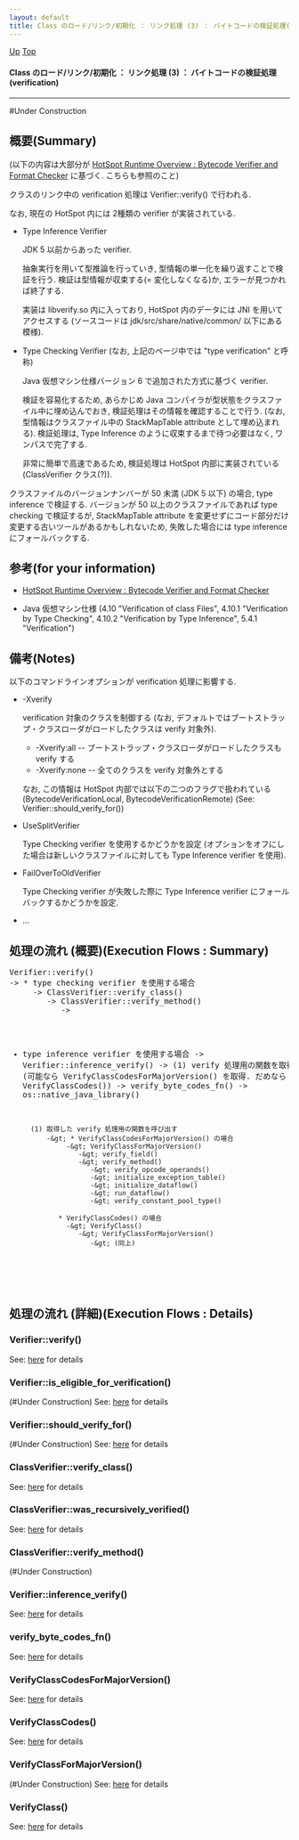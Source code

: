 ```yaml
---
layout: default
title: Class のロード/リンク/初期化 ： リンク処理 (3) ： バイトコードの検証処理(verification)  
---
```

[Up](noX5hsnWQw.html) [Top](../index.html)

#### Class のロード/リンク/初期化 ： リンク処理 (3) ： バイトコードの検証処理(verification)  

--- 
#Under Construction

## 概要(Summary)
(以下の内容は大部分が [HotSpot Runtime Overview : Bytecode Verifier and Format Checker](http://openjdk.java.net/groups/hotspot/docs/RuntimeOverview.html#Bytecode%20Verifier%20and%20Format%20Checker|outline) に基づく. こちらも参照のこと)

クラスのリンク中の verification 処理は Verifier::verify() で行われる.

なお, 現在の HotSpot 内には 2種類の verifier が実装されている.

  * Type Inference Verifier
    
    JDK 5 以前からあった verifier.
    
    抽象実行を用いて型推論を行っていき, 型情報の単一化を繰り返すことで検証を行う.
    検証は型情報が収束する(= 変化しなくなる)か, エラーが見つかれば終了する.
    
    実装は libverify.so 内に入っており, HotSpot 内のデータには JNI を用いてアクセスする
    (ソースコードは jdk/src/share/native/common/ 以下にある模様).
    
  * Type Checking Verifier (なお, 上記のページ中では "type verification" と呼称)
    
    Java 仮想マシン仕様バージョン 6 で追加された方式に基づく verifier.
    
    検証を容易化するため, あらかじめ Java コンパイラが型状態をクラスファイル中に埋め込んでおき, 
    検証処理はその情報を確認することで行う.
    (なお, 型情報はクラスファイル中の StackMapTable attribute として埋め込まれる).
    検証処理は, Type Inference のように収束するまで待つ必要はなく, ワンパスで完了する.
    
    非常に簡単で高速であるため, 検証処理は HotSpot 内部に実装されている (ClassVerifier クラス(?)).

クラスファイルのバージョンナンバーが 50 未満 (JDK 5 以下) の場合, type inference で検証する.
バージョンが 50 以上のクラスファイルであれば type checking で検証するが, 
StackMapTable attribute を変更せずにコード部分だけ変更する古いツールがあるかもしれないため, 
失敗した場合には type inference にフォールバックする.

## 参考(for your information)
* [HotSpot Runtime Overview : Bytecode Verifier and Format Checker](http://openjdk.java.net/groups/hotspot/docs/RuntimeOverview.html#Bytecode%20Verifier%20and%20Format%20Checker|outline)

* Java 仮想マシン仕様
  (4.10 "Verification of class Files", 
  4.10.1 "Verification by Type Checking",
  4.10.2 "Verification by Type Inference", 
  5.4.1 "Verification")

## 備考(Notes)
以下のコマンドラインオプションが verification 処理に影響する.

*  -Xverify
   
   verification 対象のクラスを制御する
   (なお, デフォルトではブートストラップ・クラスローダがロードしたクラスは verify 対象外).
   
   * -Xverify:all   -- ブートストラップ・クラスローダがロードしたクラスも verify する
   * -Xverify:none  -- 全てのクラスを verify 対象外とする

   なお, この情報は HotSpot 内部では以下の二つのフラグで扱われている
   (BytecodeVerificationLocal, BytecodeVerificationRemote)
   (See: Verifier::should_verify_for())

* UseSplitVerifier
  
  Type Checking verifier を使用するかどうかを設定
  (オプションをオフにした場合は新しいクラスファイルに対しても Type Inference verifier を使用).

* FailOverToOldVerifier

  Type Checking verifier が失敗した際に Type Inference verifier にフォールバックするかどうかを設定.

* ...

## 処理の流れ (概要)(Execution Flows : Summary)
<div class="flow-abst"><pre>
Verifier::verify()
-&gt; * type checking verifier を使用する場合
     -&gt; ClassVerifier::verify_class()
        -&gt; ClassVerifier::verify_method()
           -&gt; 

   * type inference verifier を使用する場合
     -&gt; Verifier::inference_verify()
        -&gt; (1) verify 処理用の関数を取得する
               (可能なら VerifyClassCodesForMajorVersion() を取得. だめなら VerifyClassCodes())
               -&gt; verify_byte_codes_fn()
                  -&gt; os::native_java_library()

           (1) 取得した verify 処理用の関数を呼び出す
               -&gt; * VerifyClassCodesForMajorVersion() の場合
                    -&gt; VerifyClassForMajorVersion()
                       -&gt; verify_field()
                       -&gt; verify_method()
                          -&gt; verify_opcode_operands()
                          -&gt; initialize_exception_table()
                          -&gt; initialize_dataflow()
                          -&gt; run_dataflow()
                          -&gt; verify_constant_pool_type()

                  * VerifyClassCodes() の場合
                    -&gt; VerifyClass()
                       -&gt; VerifyClassForMajorVersion()
                          -&gt; (同上)
</pre></div>

## 処理の流れ (詳細)(Execution Flows : Details)
### Verifier::verify()
See: [here](no18536MAS.html) for details
### Verifier::is_eligible_for_verification()
(#Under Construction)
See: [here](no18536eFn.html) for details
### Verifier::should_verify_for()
(#Under Construction)
See: [here](no2099kuD.html) for details
### ClassVerifier::verify_class()
See: [here](no18536deG.html) for details
### ClassVerifier::was_recursively_verified()
See: [here](no18536HHi.html) for details
### ClassVerifier::verify_method()
(#Under Construction)


### Verifier::inference_verify()
See: [here](no18536FFU.html) for details
### verify_byte_codes_fn()
See: [here](no18536Xil.html) for details
### VerifyClassCodesForMajorVersion()
See: [here](no18536rdV.html) for details
### VerifyClassCodes()
See: [here](no18536S8n.html) for details
### VerifyClassForMajorVersion()
(#Under Construction)
See: [here](no18536I12.html) for details
### VerifyClass()
See: [here](no18536tYv.html) for details







